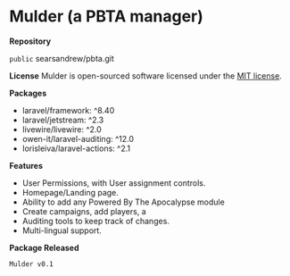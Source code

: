 # Mulder (a PBTA manager)

**Repository**

`public` searsandrew/pbta.git

**License**
Mulder is open-sourced software licensed under the [MIT license](https://opensource.org/licenses/MIT).

**Packages**
* laravel/framework: ^8.40
* laravel/jetstream: ^2.3
* livewire/livewire: ^2.0
* owen-it/laravel-auditing: ^12.0
* lorisleiva/laravel-actions: ^2.1

**Features**
* User Permissions, with User assignment controls.
* Homepage/Landing page.
* Ability to add any Powered By The Apocalypse module
* Create campaigns, add players, a
* Auditing tools to keep track of changes.
* Multi-lingual support.

**Package Released**

`Mulder v0.1`